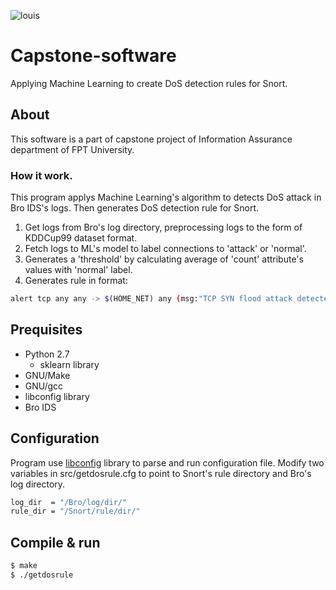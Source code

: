 ![louis](http://paoru.fr/wp-content/uploads/2011/11/images.jpg)

# Capstone-software
Applying Machine Learning to create DoS detection rules for Snort.

## About
This software is a part of capstone project of Information Assurance department of FPT University.

### How it work.
This program applys Machine Learning's algorithm to detects DoS attack in Bro IDS's logs. Then generates DoS detection rule for Snort.
1. Get logs from Bro's log directory, preprocessing logs to the form of KDDCup99 dataset format.
2. Fetch logs to ML's model to label connections to 'attack' or 'normal'.
3. Generates a 'threshold' by calculating average of 'count' attribute's values with 'normal' label.
4. Generates rule in format: 
```sh
alert tcp any any -> $(HOME_NET) any (msg:"TCP SYN flood attack detected"; flags:S; threshold: type threshold, track by_dst, count 0 , seconds 2; sid: 5000001; rev:1;)
```

## Prequisites
* Python 2.7
  * sklearn library
* GNU/Make
* GNU/gcc
* libconfig library
* Bro IDS

## Configuration
Program use [libconfig](https://github.com/hyperrealm/libconfig) library to parse and run configuration file.
Modify two variables in src/getdosrule.cfg to point to Snort's rule directory and Bro's log directory.
```sh
log_dir  = "/Bro/log/dir/"
rule_dir = "/Snort/rule/dir/"
```

## Compile & run
```sh
$ make
$ ./getdosrule
```
